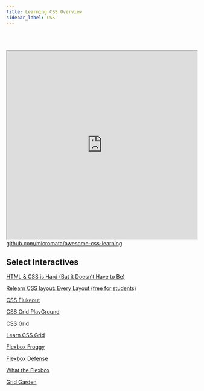 ```yaml
---
title: Learning CSS Overview
sidebar_label: CSS
---
```


<br></br>
<iframe src="https://awesomelists.top/#/repos/micromata/awesome-css-learning" width="100%" height="500" title="CSS Stacking, Absolute 1"></iframe>
<figcaption><a href = "https://github.com/micromata/awesome-css-learning">github.com/micromata/awesome-css-learning</a></figcaption>


## Select Interactives

[HTML & CSS is Hard (But it Doesn’t Have to Be)](https://www.internetingishard.com/)

[Relearn CSS layout: Every Layout (free for students)](https://every-layout.dev/)

[CSS Flukeout](http://flukeout.github.io/#)

[CSS Grid PlayGround](https://mozilladevelopers.github.io/playground/)

[CSS Grid](https://cssgrid.io/)

[Learn CSS Grid](https://learncssgrid.com/)

[Flexbox Froggy](http://flexboxfroggy.com/)

[Flexbox Defense](http://www.flexboxdefense.com/)

[What the Flexbox](https://flexbox.io/)

[Grid Garden](https://codepip.com/games/grid-garden/)
